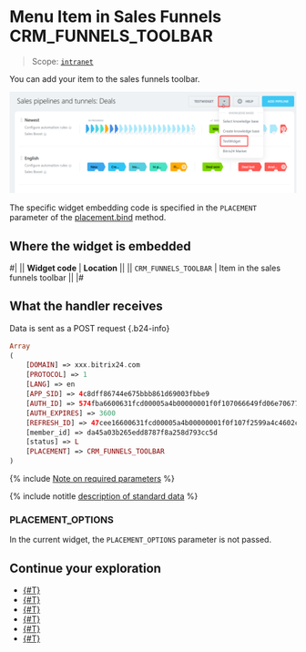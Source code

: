 # Menu Item in Sales Funnels CRM_FUNNELS_TOOLBAR

> Scope: [`intranet`](../../scopes/permissions.md)

You can add your item to the sales funnels toolbar.

![Widget as an item in the sales funnels toolbar](./_images/CRM_FUNNELS_TOOLBAR.png "Widget as an item in the sales funnels toolbar")

The specific widget embedding code is specified in the `PLACEMENT` parameter of the [placement.bind](../placement-bind.md) method.

## Where the widget is embedded

#| 
|| **Widget code** | **Location** ||
|| `CRM_FUNNELS_TOOLBAR` | Item in the sales funnels toolbar ||
|#

## What the handler receives

Data is sent as a POST request {.b24-info}

```php
Array
(
    [DOMAIN] => xxx.bitrix24.com
    [PROTOCOL] => 1
    [LANG] => en
    [APP_SID] => 4c8dff86744e675bbb861d69003fbbe9
    [AUTH_ID] => 574fba6600631fcd00005a4b00000001f0f107066649fd06e706777e462385fca29ac6
    [AUTH_EXPIRES] => 3600
    [REFRESH_ID] => 47cee16600631fcd00005a4b00000001f0f107f2599a4c4602cfa840b6f9765e5f30c7
    [member_id] => da45a03b265edd8787f8a258d793cc5d
    [status] => L
    [PLACEMENT] => CRM_FUNNELS_TOOLBAR
)
```

{% include [Note on required parameters](../../../_includes/required.md) %}

{% include notitle [description of standard data](../_includes/widget_data.md) %}

### PLACEMENT_OPTIONS

In the current widget, the `PLACEMENT_OPTIONS` parameter is not passed.

## Continue your exploration

- [{#T}](../placement-bind.md)
- [{#T}](../ui-interaction/index.md)
- [{#T}](../ui-interaction/crm-card.md)
- [{#T}](../../interactivity/index.md)
- [{#T}](../open-application.md)
- [{#T}](../open-path.md)